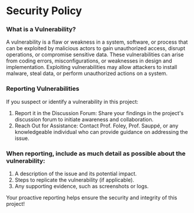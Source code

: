 # Security Policy

### What is a Vulnerability?

A vulnerability is a flaw or weakness in a system, software, or process that can be exploited by malicious actors to gain unauthorized access, disrupt operations, or compromise sensitive data. These vulnerabilities can arise from coding errors, misconfigurations, or weaknesses in design and implementation. Exploiting vulnerabilities may allow attackers to install malware, steal data, or perform unauthorized actions on a system.

### Reporting Vulnerabilities

If you suspect or identify a vulnerability in this project:
1. Report it in the Discussion Forum: Share your findings in the project's discussion forum to initiate awareness and collaboration.
2. Reach Out for Assistance: Contact Prof. Foley, Prof. Sauppé, or any knowledgeable individual who can provide guidance on addressing the issue.

### When reporting, include as much detail as possible about the vulnerability:

1. A description of the issue and its potential impact.
2. Steps to replicate the vulnerability (if applicable).
3. Any supporting evidence, such as screenshots or logs.

Your proactive reporting helps ensure the security and integrity of this project!
